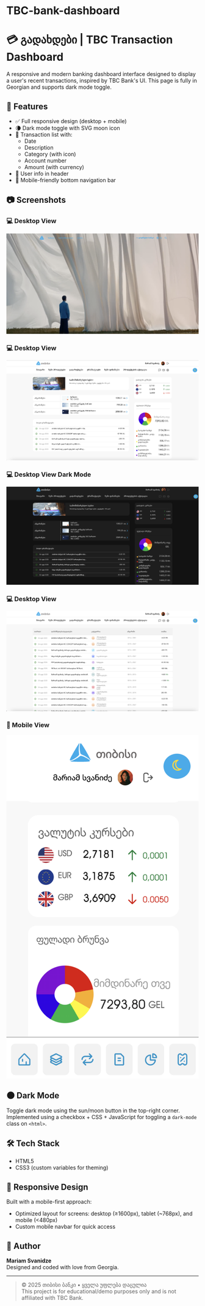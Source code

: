 # TBC-bank-dashboard
# 💳 გადახდები | TBC Transaction Dashboard

A responsive and modern banking dashboard interface designed to display a user's recent transactions, inspired by TBC Bank's UI. This page is fully in Georgian and supports dark mode toggle.

## 🌟 Features

- ✅ Full responsive design (desktop + mobile)
- 🌘 Dark mode toggle with SVG moon icon
- 📅 Transaction list with:
  - Date
  - Description
  - Category (with icon)
  - Account number
  - Amount (with currency)
- 👤 User info in header
- 📱 Mobile-friendly bottom navigation bar

## 📷 Screenshots

### 💻 Desktop View
![Desktop Screenshot](./images/screenshoots/mainpage.png)
### 💻 Desktop View
![Desktop Screenshot](./images/screenshoots/dashboard.png)
### 💻 Desktop View Dark Mode
![Desktop Screenshot](./images/screenshoots/darkDashboard.png)
### 💻 Desktop View
![Desktop Screenshot](./images/screenshoots/transactions.png)


### 📱 Mobile View
![Mobile Screenshot](./images/screenshoots/mobileDash.png)


## 🌑 Dark Mode

Toggle dark mode using the sun/moon button in the top-right corner. Implemented using a checkbox + CSS + JavaScript for toggling a `dark-mode` class on `<html>`.

## 🛠️ Tech Stack

- HTML5
- CSS3 (custom variables for theming)

## 📱 Responsive Design

Built with a mobile-first approach:
- Optimized layout for screens: desktop (≥1600px), tablet (~768px), and mobile (<480px)
- Custom mobile navbar for quick access


## 📌 Author

**Mariam Svanidze**  
Designed and coded with love from Georgia.

---

> © 2025 თიბისი ბანკი • ყველა უფლება დაცულია  
> This project is for educational/demo purposes only and is not affiliated with TBC Bank.


